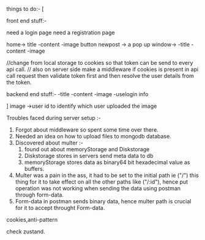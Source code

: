 things to do:-
[

front end stuff:-

need a login page
need a registration page

home-> title
-content
-image
button newpost -> a pop up window-> -title
-content
-image

//change from local storage to cookies so that token can be send to every api call.
// also on server side make a middleware if cookies is present in api call request then validate token first and then resolve the user details from the token.

backend end stuff:-
-title
-content
-image
-uselogin info

]
image ->user id to identify which user uploaded the image

Troubles faced during server setup :-

1.  Forgot about middleware so spent some time over there.
2.  Needed an idea on how to upload files to mongodb database.
3.  Discovered about multer :-
    1.  found out about memoryStorage and Diskstorage
    2.  Diskstorage stores in servers send meta data to db
    3.  memoryStorage stores data as binary64 bit hexadecimal value as buffers.
4.  Multer was a pain in the ass, it had to be set to the initial path ie ("/") this
    thing for it to take effect on all the other paths like ("/:id"),
    hence put operation was not working when sending the data using postman through form-data.
5.  Form-data in postman sends binary data, hence multer path is crucial for it to accept
    throught Form-data.

cookies,anti-pattern

check zustand.

